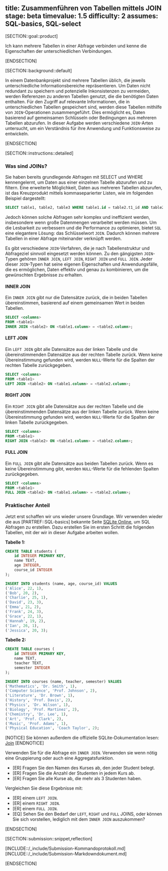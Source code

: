 title: Zusammenführen von Tabellen mittels JOIN
stage: beta
timevalue: 1.5
difficulty: 2
assumes: SQL-basics, SQL-select
---

[SECTION::goal::product]

Ich kann mehrere Tabellen in einer Abfrage verbinden und kenne die Eigenschaften der unterschiedlichen Verbindungen.

[ENDSECTION]

[SECTION::background::default]

In einem Datenbankprojekt sind mehrere Tabellen üblich, die jeweils unterschiedliche
Informationsbereiche repräsentieren. Um Daten nicht redundant zu speichern und potenzielle
Inkonsistenzen zu vermeiden, werden Referenzen zu anderen Tabellen genutzt, die die benötigten Daten
enthalten. Für den Zugriff auf relevante Informationen, die in unterschiedlichen Tabellen gespeichert
sind, werden diese Tabellen mithilfe von `JOIN`-Operationen zusammengeführt. Dies ermöglicht es, Daten
basierend auf gemeinsamen Schlüsseln oder Bedingungen aus mehreren Tabellen abzurufen. In dieser
Aufgabe werden verschiedene `JOIN`-Arten untersucht, um ein Verständnis für ihre Anwendung und
Funktionsweise zu entwickeln.

[ENDSECTION]

[SECTION::instructions::detailed]

### Was sind JOINs?

Sie haben bereits grundlegende Abfragen mit SELECT und WHERE kennengelernt, um Daten aus einer
einzelnen Tabelle abzurufen und zu filtern. Eine erweiterte Möglichkeit, Daten aus mehreren Tabellen
abzurufen, ist das Kreuzprodukt mittels kommaseparierter Listen, wie im folgenden Beispiel dargestellt:

```sql
SELECT table1, table2, table3 WHERE table1.id = table2.t1_id AND table2.id = table3.t2_id;
```

Jedoch können solche Abfragen sehr komplex und ineffizient werden, insbesondere wenn große Datenmengen
verarbeitet werden müssen. Um die Lesbarkeit zu verbessern und die Performance zu optimieren, bietet
`SQL` eine elegantere Lösung: das Schlüsselwort `JOIN`. Dadurch können mehrere Tabellen in einer Abfrage
miteinander verknüpft werden.

Es gibt verschiedene `JOIN`-Verfahren, die je nach Tabellenstruktur und Abfrageziel sinnvoll eingesetzt
werden können. Zu den gängigsten `JOIN`-Typen gehören `INNER JOIN`, `LEFT JOIN`, `RIGHT JOIN` und `FULL JOIN`.
Jeder dieser `JOIN`-Typen hat seine eigenen Eigenschaften und Anwendungsfälle, die es ermöglichen,
Daten effektiv und genau zu kombinieren, um die gewünschten Ergebnisse zu erhalten.

#### INNER JOIN

Ein `INNER JOIN` gibt nur die Datensätze zurück, die in beiden Tabellen übereinstimmen, basierend auf
einem gemeinsamen Wert in beiden Tabellen.

```sql
SELECT <columns>
FROM <table1>
INNER JOIN <table2> ON <table1.column> = <table2.column>;
```

#### LEFT JOIN

Ein `LEFT JOIN` gibt alle Datensätze aus der linken Tabelle und die übereinstimmenden Datensätze aus
der rechten Tabelle zurück. Wenn keine Übereinstimmung gefunden wird, werden `NULL`-Werte für die
Spalten der rechten Tabelle zurückgegeben.

```sql
SELECT <columns>
FROM <table1>
LEFT JOIN <table2> ON <table1.column> = <table2.column>;
```

#### RIGHT JOIN

Ein `RIGHT JOIN` gibt alle Datensätze aus der rechten Tabelle und die übereinstimmenden Datensätze aus
der linken Tabelle zurück. Wenn keine Übereinstimmung gefunden wird, werden `NULL`-Werte für die Spalten
der linken Tabelle zurückgegeben.

```sql
SELECT <columns>
FROM <table1>
RIGHT JOIN <table2> ON <table1.column> = <table2.column>;
```

#### FULL JOIN

Ein `FULL JOIN` gibt alle Datensätze aus beiden Tabellen zurück. Wenn es keine Übereinstimmung gibt,
werden `NULL`-Werte für die fehlenden Spalten zurückgegeben.

```sql
SELECT <columns>
FROM <table1>
FULL JOIN <table2> ON <table1.column> = <table2.column>;
```

### Praktischer Anteil

Jetzt erst schaffen wir uns wieder unsere Grundlage. Wir verwenden wieder die aus [PARTREF::SQL-basics]
bekannte Seite [SQLite Online](https://sqliteonline.com), um SQL Abfragen zu erstellen. Dazu erstellen Sie im ersten Schritt die folgenden Tabellen, mit der wir in dieser Aufgabe arbeiten wollen.

**Tabelle 1:**

```sql
CREATE TABLE students (
    id INTEGER PRIMARY KEY,
    name TEXT,
    age INTEGER,
    course_id INTEGER
);

INSERT INTO students (name, age, course_id) VALUES
('Alice', 22, 1),
('Bob', 20, 2),
('Charlie', 25, 1),
('David', 23, 3),
('Emma', 21, 2),
('Frank', 24, 3),
('Grace', 22, 1),
('Hannah', 19, 2),
('Ian', 26, 1),
('Jessica', 20, 3);
```

**Tabelle 2:**

```sql
CREATE TABLE courses (
    id INTEGER PRIMARY KEY,
    name TEXT,
    teacher TEXT,
    semester INTEGER
);

INSERT INTO courses (name, teacher, semester) VALUES
('Mathematics', 'Dr. Smith', 1),
('Computer Science', 'Prof. Johnson', 2),
('Literature', 'Dr. Brown', 1),
('History', 'Prof. Davis', 2),
('Physics', 'Dr. Wilson', 1),
('Biology', 'Prof. Martinez', 2),
('Chemistry', 'Dr. Lee', 1),
('Art', 'Prof. Clark', 2),
('Music', 'Prof. Adams', 1),
('Physical Education', 'Coach Taylor', 2);
```
[NOTICE]
Sie können außerdem die offizielle SQLite-Dokumentation lesen: [Join](https://www.sqlite.org/syntax/join-clause.html)
[ENDNOTICE]

Verwenden Sie für die Abfrage ein `INNER JOIN`. Verwenden sie wenn nötig eine Gruppierung oder auch eine
Aggregatsfunktion.

- [ER] Fragen Sie den Namen des Kurses ab, den jeder Student belegt.
- [ER] Fragen Sie die Anzahl der Studenten in jedem Kurs ab.
- [ER] Fragen Sie alle Kurse ab, die mehr als 3 Studenten haben.

Vergleichen Sie diese Ergebnisse mit:

- [ER] einem `LEFT JOIN`.
- [ER] einem `RIGHT JOIN`.
- [ER] einem `FULL JOIN`.
- [EQ] Sehen Sie den Bedarf der `LEFT`, `RIGHT` und `FULL` JOINS, oder können Sie sich vorstellen, lediglich mit dem `INNER JOIN` auszukommen?

[ENDSECTION]

[SECTION::submission::snippet,reflection]

[INCLUDE::/_include/Submission-Kommandoprotokoll.md]
[INCLUDE::/_include/Submission-Markdowndokument.md]

[ENDSECTION]
